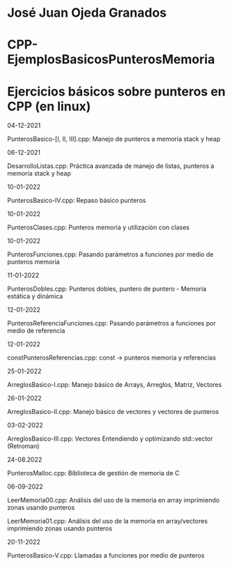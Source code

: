 # José Juan Ojeda Granados
# CPP-EjemplosBasicosPunterosMemoria
# Ejercicios básicos sobre punteros en CPP (en linux)

04-12-2021

PunterosBasico-[I, II, III].cpp:    Manejo de punteros a memoria stack y heap

06-12-2021

DesarrolloListas.cpp:   Práctica avanzada de manejo de listas, punteros a memoria stack y heap

10-01-2022

PunterosBasico-IV.cpp:  Repaso básico punteros

10-01-2022

PunterosClases.cpp:     Punteros memoria y utilización con clases

10-01-2022

PunterosFunciones.cpp:  Pasando parámetros a funciones por medio de punteros memoria

11-01-2022

PunterosDobles.cpp:     Punteros dobles, puntero de puntero - Memoria estática y dinámica

12-01-2022

PunterosReferenciaFunciones.cpp: Pasando parámetros a funciones por medio de referencia

12-01-2022

constPunterosReferencias.cpp: const -> punteros memoria y referencias

25-01-2022

ArreglosBasico-I.cpp:   Manejo básico de Arrays, Arreglos, Matriz, Vectores

26-01-2022

ArreglosBasico-II.cpp:  Manejo básico de vectores y vectores de punteros

03-02-2022

ArreglosBasico-III.cpp: Vectores Entendiendo y optimizando std::vector (Retroman)

24-08.2022

PunterosMalloc.cpp:     Biblioteca de gestión de memoria de C

06-09-2022

LeerMemoria00.cpp:      Análisis del uso de la memoria en array imprimiendo zonas usando punteros

LeerMemoria01.cpp:      Análisis del uso de la memoria en array/vectores imprimiendo zonas usando punteros

20-11-2022

PunterosBasico-V.cpp:   Llamadas a funciones por medio de punteros

